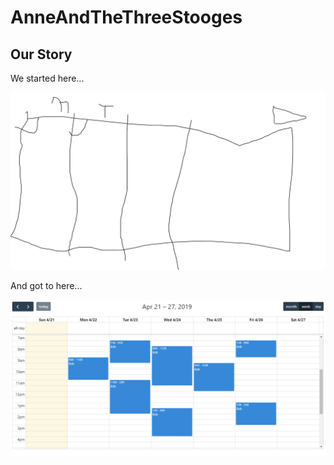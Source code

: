 # AnneAndTheThreeStooges

## Our Story

We started here...

<p align="left">
  <img src="./public/images/readme/Wireframe.png" width="800" title="Website">
</p>

And got to here...

<p align="left">
  <img src="./public/images/readme/Website.png" width="800" title="Website">
</p>